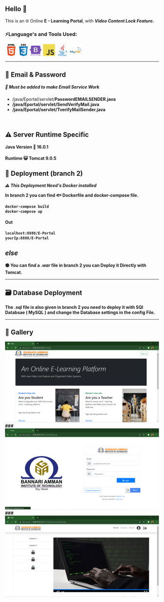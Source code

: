 <h2>Hello 👋</h2>
<p>This is an 🌐 Online <b>E - Learning Portal</b>, with <b><em>Video Content Lock Feature.</em></b>

<h3>⚡Language's and Tools Used: </h3>

<p>
    <img src="https://raw.githubusercontent.com/devicons/devicon/master/icons/html5/html5-original-wordmark.svg" alt="html5" width="40" height="40"/><img src="https://raw.githubusercontent.com/devicons/devicon/master/icons/css3/css3-original-wordmark.svg" alt="css3" width="40" height="40"/><img src="https://raw.githubusercontent.com/devicons/devicon/master/icons/bootstrap/bootstrap-plain-wordmark.svg" alt="bootstrap" width="40" height="35"/>
    <img src="https://raw.githubusercontent.com/devicons/devicon/master/icons/javascript/javascript-original.svg" alt="javascript" width="40" height="40"/>
    <img src="https://raw.githubusercontent.com/devicons/devicon/master/icons/java/java-original.svg" alt="java" width="40" height="40"/>
    <img src="https://raw.githubusercontent.com/devicons/devicon/master/icons/mysql/mysql-original-wordmark.svg" alt="mysql" width="40" height="40"/>
</p>

<hr>
<h2>📧 Email & Password</h2>
<h5>📍 Must be added to make Email Service Work</h5>
<ul>
    <li>/java/Eportal/servlet/<b>PasswordEMAILSENDER.java<?b></li>
    <li>/java/Eportal/servlet/<b>SendVerifyMail.java</b></li>
    <li>/java/Eportal/servlet/<b>TverifyMailSender.java</b></li>
</ul>
<br/>
<h2>⚠️ Server Runtime Specific</h2>
<h4>Java Version 📌 16.0.1</h4>
<h4>Runtime 😺 Tomcat 9.0.5</h4>

<h2>

<h2>🚢 Deployment (branch 2)</h1>

<b><i>⚠️ This Deployment Need's Docker installed</i></b>

<p>In branch 2 you can find <b>🐟 Dockerfile and docker-compose file.</b></p>

    docker-compose build
    docker-compose up

<h4>Out</h4>

    localhost:8888/E-Portal
    yourIp:8888/E-Portal

<h2><i>else</i></h2>
<b>🟢 You can find a <i>.war</i> file in branch 2 you can Deploy it Directly with Tomcat.</b>

<hr>

<h2>🗃️ Database Deployment</h2>
<p>The <b>.sql file is also given in branch 2</b> you need to deploy it with SQl Databsae ( MySQL ) and change the Database settings in the <b>config File.</b></p>

<hr>

<h2>📸 Gallery</h2>

<img src = './ReadmeSupport/1.png'/>
###
<img src = './ReadmeSupport/2.png'>
###
<img src = './ReadmeSupport/3.png'>
